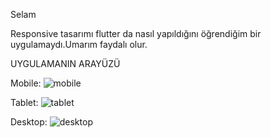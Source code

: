 Selam 

Responsive tasarımı flutter da nasıl yapıldığını öğrendiğim bir uygulamaydı.Umarım faydalı olur.

UYGULAMANIN ARAYÜZÜ

Mobile:
![mobile](https://user-images.githubusercontent.com/97678425/179396070-505fc0f6-4755-4f65-9aed-de4638e05d9f.png)

Tablet:
![tablet](https://user-images.githubusercontent.com/97678425/179396078-6fd05c48-94fc-4ff2-a581-57f275126083.png)

Desktop:
![desktop](https://user-images.githubusercontent.com/97678425/179396083-d291a957-5d6e-41a4-b9ac-7d9686ac23b4.png)


